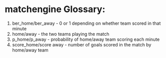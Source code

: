 # matchengine Glossary:
  1. ber_home/ber_away - 0 or 1 depending on whether team scored in that minute
  2. home/away - the two teams playing the match
  3. p_home/p_away - probability of home/away team scoring each minute
  4. score_home/score away - number of goals scored in the match by home/away team

